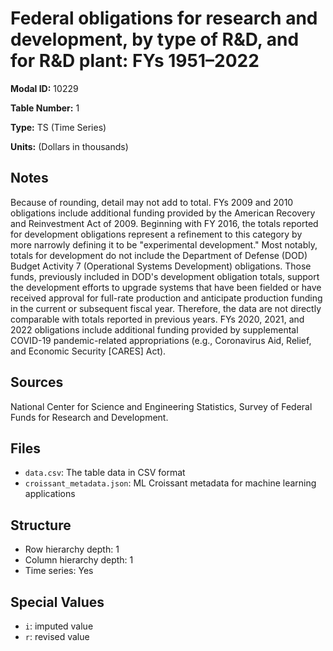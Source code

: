 # Federal obligations for research and development, by type of R&D, and for R&D plant: FYs 1951&#8211;2022

**Modal ID:** 10229

**Table Number:** 1

**Type:** TS (Time Series)

**Units:** (Dollars in thousands)

## Notes

Because of rounding, detail may not add to total. FYs 2009 and 2010 obligations include additional funding provided by the American Recovery and Reinvestment Act of 2009. Beginning with FY 2016, the totals reported for development obligations represent a refinement to this category by more narrowly defining it to be "experimental development." Most notably, totals for development do not include the Department of Defense (DOD) Budget Activity 7 (Operational Systems Development) obligations. Those funds, previously included in DOD's development obligation totals, support the development efforts to upgrade systems that have been fielded or have received approval for full-rate production and anticipate production funding in the current or subsequent fiscal year. Therefore, the data are not directly comparable with totals reported in previous years. FYs 2020, 2021, and 2022 obligations include additional funding provided by supplemental COVID-19 pandemic-related appropriations (e.g., Coronavirus Aid, Relief, and Economic Security [CARES] Act).

## Sources

National Center for Science and Engineering Statistics, Survey of Federal Funds for Research and Development.

## Files

- `data.csv`: The table data in CSV format
- `croissant_metadata.json`: ML Croissant metadata for machine learning applications

## Structure

- Row hierarchy depth: 1
- Column hierarchy depth: 1
- Time series: Yes

## Special Values

- `i`: imputed value
- `r`: revised value
